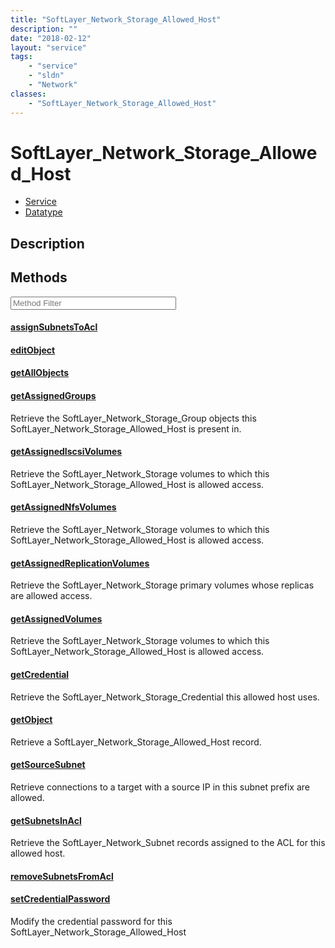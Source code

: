 ```yaml
---
title: "SoftLayer_Network_Storage_Allowed_Host"
description: ""
date: "2018-02-12"
layout: "service"
tags:
    - "service"
    - "sldn"
    - "Network"
classes:
    - "SoftLayer_Network_Storage_Allowed_Host"
---
```

# SoftLayer_Network_Storage_Allowed_Host
<div id='service-datatype'>
    <ul id='sldn-reference-tabs'>
    <li id='service'> <a href='/reference/services/SoftLayer_Network_Storage_Allowed_Host' >Service</a></li>    <li id='datatype'> <a href='/reference/datatypes/SoftLayer_Network_Storage_Allowed_Host' >Datatype</a></li>
    </ul>
</div>

## Description






        
<div id="properties" class="content service-content">

## Methods

<div class="view-filters">
    <div class="clearfix">
        <div class="search-input-box">
            <input placeholder="Method Filter" onkeyup="titleSearch(inputId='edit-combine', divId='method-div', elementClass='method-row')" 
                type="text" id="edit-combine" value="" size="30" maxlength="128" class="form-text">
        </div>
    </div>
</div>

<div id="method-div">

<div class="method-row">

#### [assignSubnetsToAcl](/reference/services/SoftLayer_Network_Storage_Allowed_Host/assignSubnetsToAcl)


</div>

<div class="method-row">

#### [editObject](/reference/services/SoftLayer_Network_Storage_Allowed_Host/editObject)


</div>

<div class="method-row">

#### [getAllObjects](/reference/services/SoftLayer_Network_Storage_Allowed_Host/getAllObjects)


</div>

<div class="method-row">

#### [getAssignedGroups](/reference/services/SoftLayer_Network_Storage_Allowed_Host/getAssignedGroups)
Retrieve the SoftLayer_Network_Storage_Group objects this SoftLayer_Network_Storage_Allowed_Host is present in.

</div>

<div class="method-row">

#### [getAssignedIscsiVolumes](/reference/services/SoftLayer_Network_Storage_Allowed_Host/getAssignedIscsiVolumes)
Retrieve the SoftLayer_Network_Storage volumes to which this SoftLayer_Network_Storage_Allowed_Host is allowed access.

</div>

<div class="method-row">

#### [getAssignedNfsVolumes](/reference/services/SoftLayer_Network_Storage_Allowed_Host/getAssignedNfsVolumes)
Retrieve the SoftLayer_Network_Storage volumes to which this SoftLayer_Network_Storage_Allowed_Host is allowed access.

</div>

<div class="method-row">

#### [getAssignedReplicationVolumes](/reference/services/SoftLayer_Network_Storage_Allowed_Host/getAssignedReplicationVolumes)
Retrieve the SoftLayer_Network_Storage primary volumes whose replicas are allowed access.

</div>

<div class="method-row">

#### [getAssignedVolumes](/reference/services/SoftLayer_Network_Storage_Allowed_Host/getAssignedVolumes)
Retrieve the SoftLayer_Network_Storage volumes to which this SoftLayer_Network_Storage_Allowed_Host is allowed access.

</div>

<div class="method-row">

#### [getCredential](/reference/services/SoftLayer_Network_Storage_Allowed_Host/getCredential)
Retrieve the SoftLayer_Network_Storage_Credential this allowed host uses.

</div>

<div class="method-row">

#### [getObject](/reference/services/SoftLayer_Network_Storage_Allowed_Host/getObject)
Retrieve a SoftLayer_Network_Storage_Allowed_Host record.

</div>

<div class="method-row">

#### [getSourceSubnet](/reference/services/SoftLayer_Network_Storage_Allowed_Host/getSourceSubnet)
Retrieve connections to a target with a source IP in this subnet prefix are allowed.

</div>

<div class="method-row">

#### [getSubnetsInAcl](/reference/services/SoftLayer_Network_Storage_Allowed_Host/getSubnetsInAcl)
Retrieve the SoftLayer_Network_Subnet records assigned to the ACL for this allowed host.

</div>

<div class="method-row">

#### [removeSubnetsFromAcl](/reference/services/SoftLayer_Network_Storage_Allowed_Host/removeSubnetsFromAcl)


</div>

<div class="method-row">

#### [setCredentialPassword](/reference/services/SoftLayer_Network_Storage_Allowed_Host/setCredentialPassword)
Modify the credential password for this SoftLayer_Network_Storage_Allowed_Host

</div>
</div>

</div>

